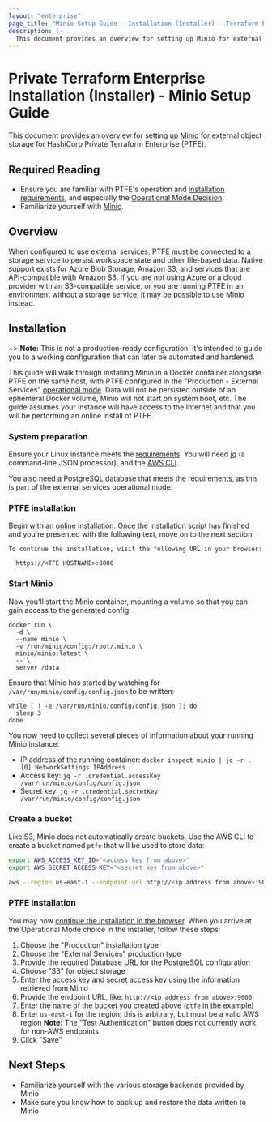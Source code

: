 ```yaml
---
layout: "enterprise"
page_title: "Minio Setup Guide - Installation (Installer) - Terraform Enterprise"
description: |-
  This document provides an overview for setting up Minio for external object storage for HashiCorp Private Terraform Enterprise (PTFE).
---
```


# Private Terraform Enterprise Installation (Installer) - Minio Setup Guide

This document provides an overview for setting up [Minio](https://minio.io) for external object storage for HashiCorp Private Terraform Enterprise (PTFE).

## Required Reading

- Ensure you are familiar with PTFE's operation and [installation requirements](./installer.html), and especially the [Operational Mode Decision](./preflight-installer.html#operational-mode-decision).
- Familiarize yourself with [Minio](https://minio.io).

## Overview

When configured to use external services, PTFE must be connected to a storage service to persist workspace state and other file-based data. Native support exists for Azure Blob Storage, Amazon S3, and services that are API-compatible with Amazon S3. If you are not using Azure or a cloud provider with an S3-compatible service, or you are running PTFE in an environment without a storage service, it may be possible to use [Minio](https://minio.io) instead.

## Installation

~> **Note:** This is not a production-ready configuration: it's intended to guide you to a working configuration that can later be automated and hardened.

This guide will walk through installing Minio in a Docker container alongside PTFE on the same host, with PTFE configured in the "Production - External Services" [operational mode](./preflight-installer.html#operational-mode-decision). Data will not be persisted outside of an ephemeral Docker volume, Minio will not start on system boot, etc. The guide assumes your instance will have access to the Internet and that you will be performing an online install of PTFE.

### System preparation

Ensure your Linux instance meets the [requirements](./preflight-installer.html#linux-instance). You will need [jq](https://stedolan.github.io/jq/) (a command-line JSON processor), and the [AWS CLI](https://aws.amazon.com/cli/).

You also need a PostgreSQL database that meets the [requirements](./preflight-installer.html#postgresql-requirements), as this is part of the external services operational mode.

### PTFE installation

Begin with an [online installation](./install-installer.html#run-the-installer-online). Once the installation script has finished and you're presented with the following text, move on to the next section:

```
To continue the installation, visit the following URL in your browser:

  https://<TFE HOSTNAME>:8800
```

### Start Minio

Now you'll start the Minio container, mounting a volume so that you can gain access to the generated config:

    docker run \
      -d \
      --name minio \
      -v /run/minio/config:/root/.minio \
      minio/minio:latest \
      -- \
      server /data

Ensure that Minio has started by watching for `/var/run/minio/config/config.json` to be written:

    while [ ! -e /var/run/minio/config/config.json ]; do
      sleep 3
    done

You now need to collect several pieces of information about your running Minio instance:

- IP address of the running container: `docker inspect minio | jq -r .[0].NetworkSettings.IPAddress`
- Access key: `jq -r .credential.accessKey /var/run/minio/config/config.json`
- Secret key: `jq -r .credential.secretKey /var/run/minio/config/config.json`

### Create a bucket

Like S3, Minio does not automatically create buckets. Use the AWS CLI to create a bucket named `ptfe` that will be used to store data:

```bash
export AWS_ACCESS_KEY_ID="<access key from above>"
export AWS_SECRET_ACCESS_KEY="<secret key from above>"

aws --region us-east-1 --endpoint-url http://<ip address from above>:9000 s3 mb s3://ptfe
```

### PTFE installation

You may now [continue the installation in the browser](./install-installer.html#continue-installation-in-browser). When you arrive at the Operational Mode choice in the installer, follow these steps:

1. Choose the "Production" installation type
2. Choose the "External Services" production type
3. Provide the required Database URL for the PostgreSQL configuration
4. Choose "S3" for object storage
5. Enter the access key and secret access key using the information retrieved from Minio
6. Provide the endpoint URL, like: `http://<ip address from above>:9000`
7. Enter the name of the bucket you created above (`ptfe` in the example)
8. Enter `us-east-1` for the region; this is arbitrary, but must be a valid AWS region
   **Note:** The "Test Authentication" button does not currently work for non-AWS endpoints
9. Click "Save"

## Next Steps

- Familiarize yourself with the various storage backends provided by Minio
- Make sure you know how to back up and restore the data written to Minio
